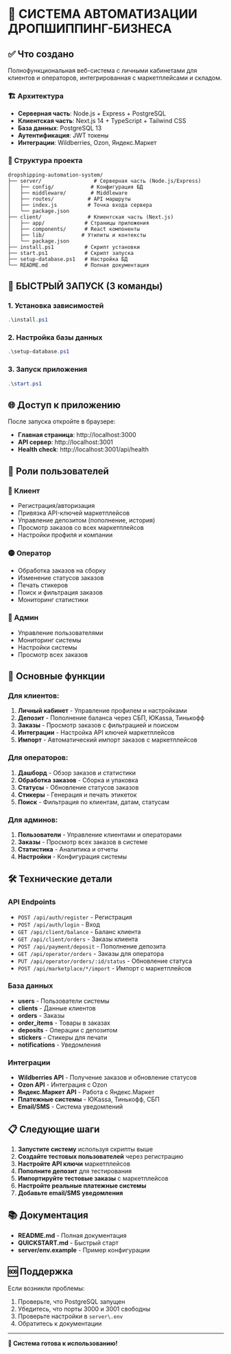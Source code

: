 # 🚀 СИСТЕМА АВТОМАТИЗАЦИИ ДРОПШИППИНГ-БИЗНЕСА

## ✅ Что создано

Полнофункциональная веб-система с личными кабинетами для клиентов и операторов, интегрированная с маркетплейсами и складом.

### 🏗️ Архитектура
- **Серверная часть**: Node.js + Express + PostgreSQL
- **Клиентская часть**: Next.js 14 + TypeScript + Tailwind CSS
- **База данных**: PostgreSQL 13
- **Аутентификация**: JWT токены
- **Интеграции**: Wildberries, Ozon, Яндекс.Маркет

### 📁 Структура проекта
```
dropshipping-automation-system/
├── server/                 # Серверная часть (Node.js/Express)
│   ├── config/            # Конфигурация БД
│   ├── middleware/        # Middleware
│   ├── routes/           # API маршруты
│   ├── index.js          # Точка входа сервера
│   └── package.json
├── client/               # Клиентская часть (Next.js)
│   ├── app/             # Страницы приложения
│   ├── components/      # React компоненты
│   ├── lib/            # Утилиты и контексты
│   └── package.json
├── install.ps1          # Скрипт установки
├── start.ps1            # Скрипт запуска
├── setup-database.ps1   # Настройка БД
└── README.md            # Полная документация
```

## 🚀 БЫСТРЫЙ ЗАПУСК (3 команды)

### 1. Установка зависимостей
```powershell
.\install.ps1
```

### 2. Настройка базы данных
```powershell
.\setup-database.ps1
```

### 3. Запуск приложения
```powershell
.\start.ps1
```

## 🌐 Доступ к приложению

После запуска откройте в браузере:
- **Главная страница**: http://localhost:3000
- **API сервер**: http://localhost:3001
- **Health check**: http://localhost:3001/api/health

## 👥 Роли пользователей

### 🔵 Клиент
- Регистрация/авторизация
- Привязка API-ключей маркетплейсов
- Управление депозитом (пополнение, история)
- Просмотр заказов со всех маркетплейсов
- Настройки профиля и компании

### 🟡 Оператор
- Обработка заказов на сборку
- Изменение статусов заказов
- Печать стикеров
- Поиск и фильтрация заказов
- Мониторинг статистики

### 🔴 Админ
- Управление пользователями
- Мониторинг системы
- Настройки системы
- Просмотр всех заказов

## 🔧 Основные функции

### Для клиентов:
1. **Личный кабинет** - Управление профилем и настройками
2. **Депозит** - Пополнение баланса через СБП, ЮKassa, Тинькофф
3. **Заказы** - Просмотр заказов с фильтрацией и поиском
4. **Интеграции** - Настройка API ключей маркетплейсов
5. **Импорт** - Автоматический импорт заказов с маркетплейсов

### Для операторов:
1. **Дашборд** - Обзор заказов и статистики
2. **Обработка заказов** - Сборка и упаковка
3. **Статусы** - Обновление статусов заказов
4. **Стикеры** - Генерация и печать этикеток
5. **Поиск** - Фильтрация по клиентам, датам, статусам

### Для админов:
1. **Пользователи** - Управление клиентами и операторами
2. **Заказы** - Просмотр всех заказов в системе
3. **Статистика** - Аналитика и отчеты
4. **Настройки** - Конфигурация системы

## 🛠️ Технические детали

### API Endpoints
- `POST /api/auth/register` - Регистрация
- `POST /api/auth/login` - Вход
- `GET /api/client/balance` - Баланс клиента
- `GET /api/client/orders` - Заказы клиента
- `POST /api/payment/deposit` - Пополнение депозита
- `GET /api/operator/orders` - Заказы для оператора
- `PUT /api/operator/orders/:id/status` - Обновление статуса
- `POST /api/marketplace/*/import` - Импорт с маркетплейсов

### База данных
- **users** - Пользователи системы
- **clients** - Данные клиентов
- **orders** - Заказы
- **order_items** - Товары в заказах
- **deposits** - Операции с депозитом
- **stickers** - Стикеры для печати
- **notifications** - Уведомления

### Интеграции
- **Wildberries API** - Получение заказов и обновление статусов
- **Ozon API** - Интеграция с Ozon
- **Яндекс.Маркет API** - Работа с Яндекс.Маркет
- **Платежные системы** - ЮKassa, Тинькофф, СБП
- **Email/SMS** - Система уведомлений

## 📋 Следующие шаги

1. **Запустите систему** используя скрипты выше
2. **Создайте тестовых пользователей** через регистрацию
3. **Настройте API ключи** маркетплейсов
4. **Пополните депозит** для тестирования
5. **Импортируйте тестовые заказы** с маркетплейсов
6. **Настройте реальные платежные системы**
7. **Добавьте email/SMS уведомления**

## 📚 Документация

- **README.md** - Полная документация
- **QUICKSTART.md** - Быстрый старт
- **server/env.example** - Пример конфигурации

## 🆘 Поддержка

Если возникли проблемы:
1. Проверьте, что PostgreSQL запущен
2. Убедитесь, что порты 3000 и 3001 свободны
3. Проверьте настройки в `server\.env`
4. Обратитесь к документации

---

**🎉 Система готова к использованию!**






